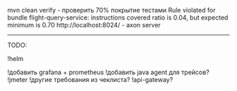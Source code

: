 mvn clean verify - проверить 70% покрытие тестами
Rule violated for bundle flight-query-service: instructions covered ratio is 0.04, but expected minimum is 0.70
http://localhost:8024/ - axon server

----------------------------------------------------

TODO:

!helm

!добавить grafana + prometheus
!добавить java agent для трейсов?
!jmeter
!другие требования из чеклиста?
!api-gateway?


